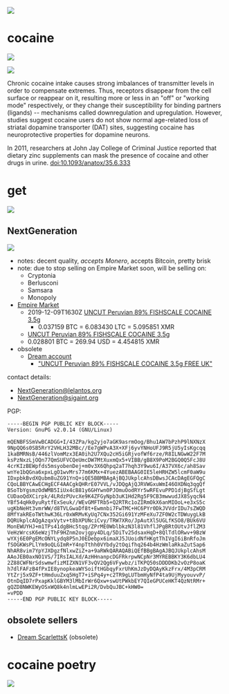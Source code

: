 [![](media/project_dark_home.png)](documentation.md)

# cocaine

![](media/warning_danger_of_addiction.gif)

![](media/drugs02-www-scarfolk-blogspot-com.png)

Chronic cocaine intake causes strong imbalances of transmitter levels in order to compensate extremes. Thus, receptors disappear from the cell surface or reappear on it, resulting more or less in an "off" or "working mode" respectively, or they change their susceptibility for binding partners (ligands) -- mechanisms called downregulation and upregulation. However, studies suggest cocaine users do not show normal age-related loss of striatal dopamine transporter (DAT) sites, suggesting cocaine has neuroprotective properties for dopamine neurons.

In 2011, researchers at John Jay College of Criminal Justice reported that dietary zinc supplements can mask the presence of cocaine and other drugs in urine. [doi:10.1093/anatox/35.6.333](https://doi.org/10.1093/anatox/35.6.333)

# get

![](media/Wolf_of_Wall_Street_DlmLuDnWsAE54kJ.png)

## NextGeneration

![](media/1553686109hEblHXvJf56zY158nr2q.png)

- notes: decent quality, *accepts Monero*, accepts Bitcoin, pretty brisk
- note: due to stop selling on Empire Market soon, will be selling on:
    - Cryptonia
    - Berlusconi
    - Samsara
    - Monopoly
- [Empire Market](alu4z7a3upjtlqva.onion/u/NextGeneration)
    - 2019-12-09T1630Z [UNCUT Peruvian 89% FISHSCALE COCAINE 3.5g](http://v6u2ngtpiihou77b.onion/product/23954/105/147434)
        - 0.037159 BTC = 6.083430 LTC = 5.095851 XMR
    - [UNCUT Peruvian 89% FISHSCALE COCAINE 3.5g](alu4z7a3upjtlqva.onion/product/23954/105/147434)
    - 0.028801 BTC = 269.94 USD = 4.454815 XMR
- obsolete
    - [Dream account](http://t3e6ly3uoif4zcw2.onion/contactMember?member=NextGeneration)
        - ["UNCUT Peruvian 89% FISHSCALE COCAINE 3.5g FREE UK"](http://t3e6ly3uoif4zcw2.onion/viewProduct?offer=917155.170616)

contact details:

- <NextGeneration@lelantos.org>
- <NextGeneration@sigaint.org>

PGP:

```
-----BEGIN PGP PUBLIC KEY BLOCK-----
Version: GnuPG v2.0.14 (GNU/Linux)

mQENBFSSmVwBCADGG+I/43ZPa/kg2yjo7aGK9asrmOog/Bhu1AW7bPzhP9lNXNzX
9NpQQ6s0SB5RrY2VHLH32MBc//Ee7gWPvA3X+XFj6yvYNHoUFJ9R5jU5yIsKgcqq
1kaBMRNsB/446zlVomMzx3EA0ih2U7XQu2cH5iGRjvofWf6rze/R8ILNGwW22F7M
ksPzNxzLjOQn77QmSUFVCQeUmcDW7MtXuxmQx5+VIBB/gB8X9PoM2BGQ0Q5FcJ8U
4crKIzBEWpfds5msyobenDej+m0v3X6Qhpq2aT7hqh3Y9wu6I/A37VX6c/ah8Sav
wnYe1bQGna6xpxLgO1wvMrs77m6KMx+4YuezABEBAAG0IE5leHRHZW5lcmF0aW9u
IDxpbkBvdXQubm8uZG91YnQ+iQE5BBMBAgAjBQJUkplcAhsDBwsJCAcDAgEGFQgC
CQoLBBYCAwECHgECF4AACgkQHRrE07VVL/vJDQgAjQJRVWGxuWmI46OXDNq3qgQf
BSoTbYgsmzOdWMB5IiUx4cB81y6GHYwn0PJOmuOodRYr5wRFEvuPPD1djBgSfLgt
CUDaoQdXCirpk/4LRdzPUvcXe9K4ZFGyNpb3uK1Hd2Rg5F9CB3mwwudJX8SyqcN4
YBf54qHk0yuRytfExSeuk//WEvGMFTRb5+Q2RTRc1oZIRmOkX6anMIOoL+e3xS5c
ugKbNeHt3vmrWW/d8TVLGwaDf8t+Ewmnbi7FwTMC+HC6PYr0DkJVVdrIDu7sZWQD
8MfYakREoTWthwK36Lr0xWRMvKyUq7CNx352Gi691YzMFeXu7ZF0W2cTDWuygLkB
DQRUkplcAQgAzqxVytv+t8bXPUNciCvy/TRW7XRo/JpAutXl5UGLfKSO8/BUk6VU
MonEWUYHJ+m1TPs41dgBHc5tqg/ZPrME0WblbkzN3l81VhflJPgBRtOUtvJflZM3
VeHzWrcsK6eWzjThF9HZnm2ovjgpy4DLq/5DiTv25dsaxHqD+8QlTdlORwv+9BzW
wYXj6E0PgEMcONYLydq8P5nJ0EDebpx6imaXJ5JUoidNfHKgtThIVgI6iBnRfoJm
fSOGKWsPLlYm9oQLGImR+Y4npTthh0VYbdy2tOqifhq264b4HzWmlaRkaZutSap6
NhAR8vim7YpYJXDgzfNlxwZiZ+a+9aRWkQARAQABiQEfBBgBAgAJBQJUkplcAhsM
AAoJEB0axNO1VS/7IRsIALXd/AzHHnanpcDGFRkrpwNCpNr3MYREBBKY3K6dbLU4
2Z88CWFNrSdswmwfizMIZXN1VF3vQV2Qg6VFywbz/iTKPQ50sDDDDKb2vOzP8oaK
h7dlFAFzB4fPxIE8ynopkeaWYSoiftHGbqyFxrUhKmJzDyDQAyKkzFrx/4M3pCRM
YtZrj5x9ZF+tHmduuZxq5HgT7+iSPq4y+c2TR9gLUTbmHyNfP4ta9UjMyyouvvP/
OtnDqID7rPxapKklGBYM3lMbIrWr6Qxw+swUtPWkbEY7QIeGPUCeHKT4QzNtRMr+
gQZD8NWKEWyOSxWQ8k4nlmLwEPi2R/DvbQuJBC+kHW0=
=vPDD
-----END PGP PUBLIC KEY BLOCK----- 
```

## obsolete sellers

- [Dream ScarlettsK](http://t3e6ly3uoif4zcw2.onion/contactMember?member=ScarlettsK) (obsolete)

# cocaine poetry

![](media/9sgphtdbn5k11.jpg)
